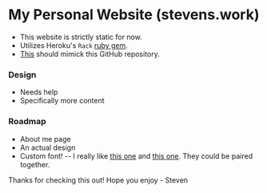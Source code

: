 # My Personal Website (stevens.work)

- This website is strictly static for now.
- Utilizes Heroku's `Rack` [ruby gem](https://devcenter.heroku.com/articles/static-sites-ruby).
- [This](https://nameless-springs-52361.herokuapp.com) should mimick this GitHub repository.


### Design 
- Needs help
- Specifically more content


### Roadmap
- About me page
- An actual design
- Custom font!
-- I really like [this one](https://www.typewolf.com/site-of-the-day/manuel-sofia) and [this one](https://www.typewolf.com/site-of-the-day/fonts/apercu). They could be paired together.



Thanks for checking this out! Hope you enjoy -
Steven

